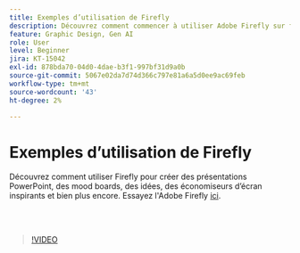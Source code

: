```yaml
---
title: Exemples d’utilisation de Firefly
description: Découvrez comment commencer à utiliser Adobe Firefly sur firefly.adobe.com
feature: Graphic Design, Gen AI
role: User
level: Beginner
jira: KT-15042
exl-id: 878bda70-04d0-4dae-b3f1-997bf31d9a0b
source-git-commit: 5067e02da7d74d366c797e81a6a5d0ee9ac69feb
workflow-type: tm+mt
source-wordcount: '43'
ht-degree: 2%

---
```


# Exemples d’utilisation de Firefly

Découvrez comment utiliser Firefly pour créer des présentations PowerPoint, des mood boards, des idées, des économiseurs d’écran inspirants et bien plus encore. Essayez l&#39;Adobe Firefly [ici](https://firefly.adobe.com/).

<br> 

>[!VIDEO](https://video.tv.adobe.com/v/3437058?quality=12&learn=on&hidetitle=true&captions=fre_fr)
